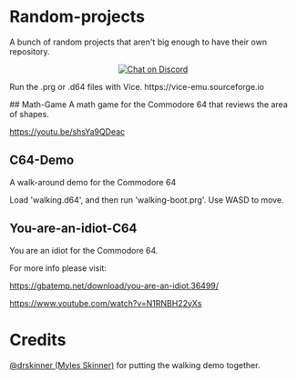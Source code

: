 # Random-projects
A bunch of random projects that aren't big enough to have their own repository.
<p align="center">

<a href="https://discord.com/invite/kJac2ty">
        <img src="https://img.shields.io/discord/704065693246685225?color=purple&label=Discord&logo=Discord&style=plastic"
            alt="Chat on Discord">
</a>
<p>
Run the .prg or .d64 files with Vice. https://vice-emu.sourceforge.io
</p>
## Math-Game
A math game for the Commodore 64 that reviews the area of shapes.

https://youtu.be/shsYa9QDeac

## C64-Demo
A walk-around demo for the Commodore 64 

Load 'walking.d64', and then run 'walking-boot.prg'. Use WASD to move.

## You-are-an-idiot-C64
You are an idiot for the Commodore 64.

For more info please visit:

https://gbatemp.net/download/you-are-an-idiot.36499/

https://www.youtube.com/watch?v=N1RNBH22yXs

# Credits

[@drskinner (Myles Skinner)](https://github.com/drskinner/) for putting the walking demo together.



